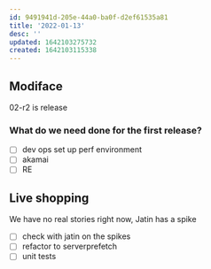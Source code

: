 ```yaml
---
id: 9491941d-205e-44a0-ba0f-d2ef61535a81
title: '2022-01-13'
desc: ''
updated: 1642103275732
created: 1642103115338
---
```


## Modiface

02-r2 is release

### What do we need done for the first release?

- [ ] dev ops set up perf environment
- [ ] akamai
- [ ] RE

## Live shopping

We have no real stories right now, Jatin has a spike
- [ ] check with jatin on the spikes
- [ ] refactor to serverprefetch
- [ ] unit tests